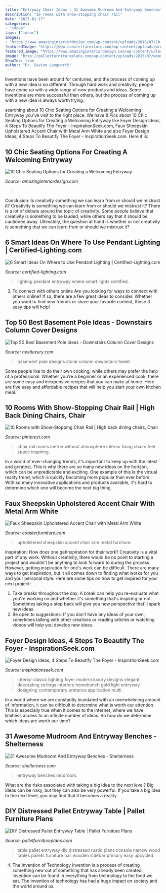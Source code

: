 ```yaml
---
title: "Entryway Chair Ideas : 31 Awesome Mudroom And Entryway Benches"
description: "10 rooms with show-stopping chair rail"
date: "2023-01-17"
categories:
- "ideas"
tags: ["ideas"]
images:
- "https://www.amazinginteriordesign.com/wp-content/uploads/2016/07/10-chic-seating-options-for-creating-a-welcoming-entryway-10.jpg"
featuredImage: "https://www.coasterfurniture.com/wp-content/uploads/products/lifestyle/zoom/904079.jpg"
featured_image: "https://www.amazinginteriordesign.com/wp-content/uploads/2016/07/10-chic-seating-options-for-creating-a-welcoming-entryway-10.jpg"
image: "http://palletfurnitureplans.com/wp-content/uploads/2015/07/wood-pallet-entryway-table.jpg"
ShowToc: true
author: "Dr. Savion Langworth"
---
```



Inventions have been around for centuries, and the process of coming up with a new idea is no different. Through hard work and creativity, people have come up with a wide range of new products and ideas. Some inventions are more successful than others, but the process of coming up with a new idea is always worth trying.

	

		
searching about 10 Chic Seating Options for Creating a Welcoming Entryway you've visit to the right place. We have 8 Pics about 10 Chic Seating Options for Creating a Welcoming Entryway like Foyer Design Ideas, 4 Steps To Beautify The Foyer - InspirationSeek.com, Faux Sheepskin Upholstered Accent Chair with Metal Arm White and also Foyer Design Ideas, 4 Steps To Beautify The Foyer - InspirationSeek.com. Here it is:
		
    
## 10 Chic Seating Options For Creating A Welcoming Entryway

<img loading=lazy src="https://www.amazinginteriordesign.com/wp-content/uploads/2016/07/10-chic-seating-options-for-creating-a-welcoming-entryway-10.jpg" onerror="this.onerror=null;this.src='https://tse2.mm.bing.net/th?id=OIP.lIYNZ4Vf-rF8hD_s7Sjg9gHaJ6&amp;pid=15.1';" alt="10 Chic Seating Options for Creating a Welcoming Entryway">

_Source: amazinginteriordesign.com_

>. 

	

Conclusion: Is creativity something we can learn from or should we mistrust it?
Creativity is something we can learn from or should we mistrust it?
There is a lot of debate around the topic of creativity. Some people believe that creativity is something to be lauded, while others say that it should be cautioned away. Ultimately, the question at hand is whether or not creativity is something that we can learn from or should we mistrust it?

    
## 6 Smart Ideas On Where To Use Pendant Lighting | Certified-Lighting.com

<img loading=lazy src="https://certified-lighting.com/images/lights/3/19-where-to-use-pendant-lighting-7-entryway-lighting.jpg" onerror="this.onerror=null;this.src='https://tse2.mm.bing.net/th?id=OIP.EKiWCpfxduKQLI9Zf2EpjwHaLO&amp;pid=15.1';" alt="6 Smart Ideas On Where to Use Pendant Lighting | Certified-Lighting.com">

_Source: certified-lighting.com_

>lighting pendant entryway where smart lights certified. 

	

3. To connect with others online
Are you looking for ways to connect with others online? If so, there are a few great ideas to consider. Whether you want to find new friends or share your favorite content, these 3 easy tips will help!

    
## Top 50 Best Basement Pole Ideas - Downstairs Column Cover Designs

<img loading=lazy src="http://nextluxury.com/wp-content/uploads/stone-painted-black-basement-pole-cover-ideas.jpg" onerror="this.onerror=null;this.src='https://tse2.mm.bing.net/th?id=OIP.ZDVb52R3t9sVgFY70p0YwgAAAA&amp;pid=15.1';" alt="Top 50 Best Basement Pole Ideas - Downstairs Column Cover Designs">

_Source: nextluxury.com_

>basement pole designs stone column downstairs tweet. 

	

Some people like to do their own cooking, while others may prefer the help of a professional. Whether you’re a beginner or an experienced cook, there are some easy and inexpensive recipes that you can make at home. Here are five easy and affordable recipes that will help you start your own kitchen meal.

    
## 10 Rooms With Show-Stopping Chair Rail | High Back Dining Chairs, Chair

<img loading=lazy src="https://i.pinimg.com/originals/67/d7/67/67d767930c3661caab0d6c48a80b1ae8.jpg" onerror="this.onerror=null;this.src='https://tse2.mm.bing.net/th?id=OIP.Ug_afdvY7VqUHjZy8sB5ZwHaLG&amp;pid=15.1';" alt="10 Rooms with Show-Stopping Chair Rail | High back dining chairs, Chair">

_Source: pinterest.com_

>chair rail rooms metrie without atmosphere interior living chairs feel space inspiring. 

	

In a world of ever-changing trends, it's important to keep up with the latest and greatest. This is why there are so many new ideas on the horizon, which can be unpredictable and exciting. One example of this is the virtual reality trend, which is quickly becoming more popular than ever before. With so many innovative applications and products available, it's hard to determine which one will become the next big thing.

    
## Faux Sheepskin Upholstered Accent Chair With Metal Arm White

<img loading=lazy src="https://www.coasterfurniture.com/wp-content/uploads/products/lifestyle/zoom/904079.jpg" onerror="this.onerror=null;this.src='https://tse3.mm.bing.net/th?id=OIP.0tNpHiV8Jg8vua7nzPPicAHaIL&amp;pid=15.1';" alt="Faux Sheepskin Upholstered Accent Chair with Metal Arm White">

_Source: coasterfurniture.com_

>upholstered sheepskin accent chair arm metal furniture. 

	

Inspiration: How does one getInspiration for their work?
Creativity is a vital part of any work. Without creativity, there would be no point to starting a project and wouldn't be anything to look forward to during the process. However, getting inspiration for one's work can be difficult. There are many ways to get inspiration, but it all comes down to finding what works for you and your personal style. Here are some tips on how to get inspired for your next project: 
1) Take breaks throughout the day: A break can help you re-evaluate what you're working on and whether it's something that's inspiring or not. Sometimes taking a step back will give you new perspective that'll spark new ideas. 
2) Be open to suggestions: If you don't have any ideas of your own, sometimes talking with other creatives or reading articles or watching videos will help you develop new ideas.

    
## Foyer Design Ideas, 4 Steps To Beautify The Foyer - InspirationSeek.com

<img loading=lazy src="https://inspirationseek.com/wp-content/uploads/2014/11/Luxury-Modern-Foyer-Design-Ideas.jpg" onerror="this.onerror=null;this.src='https://tse2.mm.bing.net/th?id=OIP.fzP6M-Z8cyvDzo9PT8qsCgHaJ3&amp;pid=15.1';" alt="Foyer Design Ideas, 4 Steps To Beautify The Foyer - InspirationSeek.com">

_Source: inspirationseek.com_

>interior classic lighting foyer modern luxury designs elegant decorating ceilings interiors homebunch gold light entryway designing contemporary entrance application multi. 

	

In a world where we are constantly inundated with an overwhelming amount of information, it can be difficult to determine what is worth our attention. This is especially true when it comes to the internet, where we have limitless access to an infinite number of ideas. So how do we determine which ideas are worth our time?

    
## 31 Awesome Mudroom And Entryway Benches - Shelterness

<img loading=lazy src="https://i.shelterness.com/2016/06/04-entryway-bench-with-baskets-for-storage.jpg" onerror="this.onerror=null;this.src='https://tse3.mm.bing.net/th?id=OIP.3spgdPdpB5krmC3I5DP5vQHaLI&amp;pid=15.1';" alt="31 Awesome Mudroom And Entryway Benches - Shelterness">

_Source: shelterness.com_

>entryway benches mudroom. 

	

What are the risks associated with taking a big idea to the next level?
Big ideas can be risky, but they can also be very powerful. If you take a big idea to the next level, you may find that it becomes a reality.

    
## DIY Distressed Pallet Entryway Table | Pallet Furniture Plans

<img loading=lazy src="http://palletfurnitureplans.com/wp-content/uploads/2015/07/wood-pallet-entryway-table.jpg" onerror="this.onerror=null;this.src='https://tse1.mm.bing.net/th?id=OIP._51W1lBdTtx-Iu5gzfu97AHaFj&amp;pid=15.1';" alt="DIY Distressed Pallet Entryway Table | Pallet Furniture Plans">

_Source: palletfurnitureplans.com_

>table pallet entryway diy distressed rustic plans console narrow wood tables pallets furniture hall wooden sidebar primary easy upcycled. 

	

4. The Invention of Technology
Invention is a process of creating something new out of something that has already been created. Invention can be found in everything from technology to the food we eat. The invention of technology has had a huge impact on society and the world around us.

